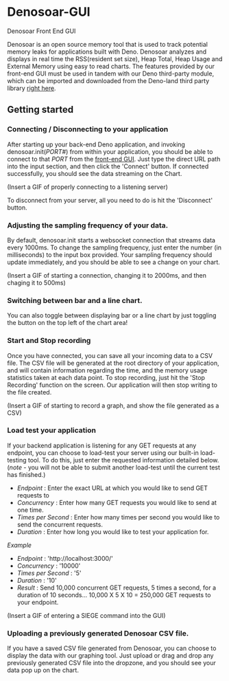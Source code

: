 # Denosoar-GUI
Denosoar Front End GUI

Denosoar is an open source memory tool that is used to track potential memory leaks for applications built with Deno. Denosoar analyzes and displays in real time the RSS(resident set size), Heap Total, Heap Usage and External Memory using easy to read charts. The features provided by our front-end GUI must be used in tandem with our Deno third-party module, which can be imported and downloaded from the Deno-land third party library [right here](https://deno.land/x/denosoar).

## Getting started

### Connecting / Disconnecting to your application
After starting up your back-end Deno application, and invoking denosoar.init(*PORT#*) from within your application, you should be able to connect to that *PORT* from the [front-end GUI](denosoar.deno.dev). Just type the direct URL path into the input section, and then click the 'Connect' button. If connected successfully, you should see the data streaming on the Chart.

(Insert a GIF of properly connecting to a listening server)

To disconnect from your server, all you need to do is hit the 'Disconnect' button.

### Adjusting the sampling frequency of your data.

By default, denosoar.init starts a websocket connection that streams data every 1000ms. To change the sampling frequency, just enter the number (in milliseconds) to the input box provided. Your sampling frequency should update immediately, and you should be able to see a change on your chart.

(Insert a GIF of starting a connection, changing it to 2000ms, and then chaging it to 500ms)

### Switching between bar and a line chart.

You can also toggle between displaying bar or a line chart by just toggling the button on the top left of the chart area!

### Start and Stop recording

Once you have connected, you can save all your incoming data to a CSV file. The CSV file will be generated at the root directory of your application, and will contain information regarding the time, and the memory usage statistics taken at each data point. To stop recording, just hit the 'Stop Recording' function on the screen. Our application will then stop writing to the file created.


(Insert a GIF of starting to record a graph, and show the file generated as a CSV)

### Load test your application

If your backend application is listening for any GET requests at any endpoint, you can choose to load-test your server using our built-in load-testing tool. To do this, just enter the requested information detailed below. (*note* - you will not be able to submit another load-test until the current test has finished.)

  - *Endpoint* : Enter the exact URL at which you would like to send GET requests to
  - *Concurrency* : Enter how many GET requests you would like to send at one time.
  - *Times per Second* : Enter how many times per second you would like to send the concurrent requests.
  - *Duration* : Enter how long you would like to test your application for.
  
 *Example* 
  - *Endpoint* : 'http://localhost:3000/'
  - *Concurrency* : '10000'
  - *Times per Second* : '5'
  - *Duration* : '10'
  - *Result* : Send 10,000 concurrent GET requests, 5 times a second, for a duration of 10 seconds... 10,000 X 5 X 10 = 250,000 GET requests to your endpoint.
  
 (Insert a GIF of entering a SIEGE command into the GUI)
 
 ### Uploading a previously generated Denosoar CSV file.
 
If you have a saved CSV file generated from Denosoar, you can choose to display the data with our graphing tool. Just upload or drag and drop any previously generated CSV file into the dropzone, and you should see your data pop up on the chart.
  
  

